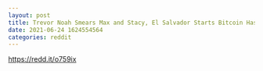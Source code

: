 ```yaml
--- 
layout: post 
title: Trevor Noah Smears Max and Stacy, El Salvador Starts Bitcoin Hash Wars - (Keiser Report, Thu. June 24) 
date: 2021-06-24 1624554564 
categories: reddit 
--- 
```

https://redd.it/o759ix